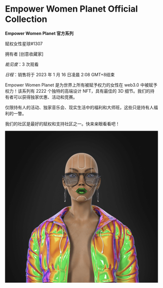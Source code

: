 # Empower Women Planet Official Collection

**Empower Women Planet 官方系列**

赋权女性星球#1307

拥有者 [创意收藏家]

*能见度*：3 次观看

*日程*：销售将于 2023 年 1 月 16 日凌晨 2:08 GMT+8结束 

Empower Women Planet 是为世界上所有被赋予权力的女性在 web3.0 中被赋予权力！该系列有 2222 个独特的高端设计 NFT，具有最佳的 3D 细节。我们的持有者可以获得独家优惠、活动和竞赛。

仅限持有人的活动、独家音乐会、现实生活中的福利和大师班，这些只是持有人福利的一瞥。

我们的社区是最好的赋权和支持社区之一。快来亲眼看看吧！

![nft](WX20220903-183733@2x.png)
